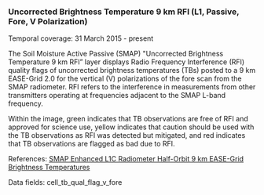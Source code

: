 ### Uncorrected Brightness Temperature 9 km RFI (L1, Passive, Fore, V Polarization)
Temporal coverage: 31 March 2015 - present

The Soil Moisture Active Passive (SMAP) "Uncorrected Brightness Temperature 9 km RFI” layer displays Radio Frequency Interference (RFI) quality flags of uncorrected brightness temperatures (TBs) posted to a 9 km EASE-Grid 2.0 for the vertical (V) polarizations of the fore scan from the SMAP radiometer. RFI refers to the interference in measurements from other transmitters operating at frequencies adjacent to the SMAP L-band frequency.

Within the image, green indicates that TB observations are free of RFI and approved for science use, yellow indicates that caution should be used with the TB observations as RFI was detected but mitigated, and red indicates that TB observations are flagged as bad due to RFI.

References: [SMAP Enhanced L1C Radiometer Half-Orbit 9 km EASE-Grid Brightness Temperatures](http://nsidc.org/data/SPL1CTB_E)

Data fields: cell_tb_qual_flag_v_fore
